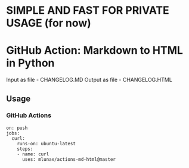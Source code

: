 # SIMPLE AND FAST FOR PRIVATE USAGE (for now)

# GitHub Action: Markdown to HTML in Python 


Input as file - CHANGELOG.MD
Output as file - CHANGELOG.HTML


## Usage

### GitHub Actions
```
on: push
jobs:
  curl:
    runs-on: ubuntu-latest
    steps:
    - name: curl
      uses: mlunax/actions-md-html@master
```

